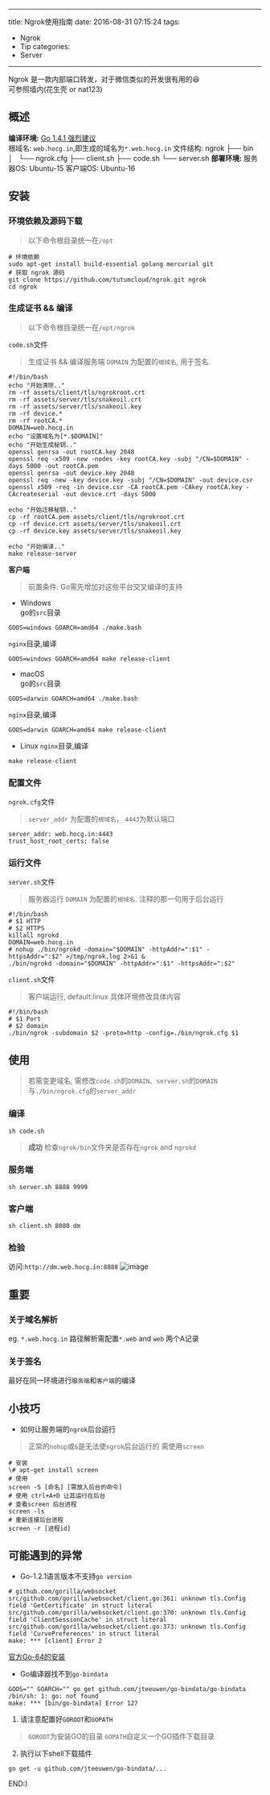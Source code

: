 ------
title: Ngrok使用指南
date: 2016-08-31 07:15:24
tags:
  - Ngrok
  - Tip
categories:
  - Server
------
Ngrok 是一款内部端口转发，对于微信类似的开发很有用的😆  
可参照墙内(花生壳 or nat123)
<!--more-->
## 概述
**编译环境:**
[Go 1.4.1 强烈建议](https://storage.googleapis.com/golang/go1.4.1.linux-amd64.tar.gz)  
根域名: `web.hocg.in`,即生成的域名为`*.web.hocg.in`
文件结构:
ngrok
  ├── bin
  │   └── ngrok.cfg
  ├── client.sh
  ├── code.sh
  └── server.sh
**部署环境:**
服务器OS: Ubuntu-15
客户端OS: Ubuntu-16


## 安装
### 环境依赖及源码下载
> 以下命令根目录统一在`/opt`

```shell
# 环境依赖
sudo apt-get install build-essential golang mercurial git
# 获取 ngrok 源码
git clone https://github.com/tutumcloud/ngrok.git ngrok
cd ngrok
```
### 生成证书 && 编译
> 以下命令根目录统一在`/opt/ngrok`

`code.sh`文件
> 生成证书 && 编译服务端
> `DOMAIN` 为配置的`根域名`, 用于签名.

```shell
#!/bin/bash
echo "开始清除.."
rm -rf assets/client/tls/ngrokroot.crt
rm -rf assets/server/tls/snakeoil.crt
rm -rf assets/server/tls/snakeoil.key
rm -rf device.*
rm -rf rootCA.*
DOMAIN=web.hocg.in
echo "设置域名为[*.$DOMAIN]"
echo "开始生成秘钥.."
openssl genrsa -out rootCA.key 2048
openssl req -x509 -new -nodes -key rootCA.key -subj "/CN=$DOMAIN" -days 5000 -out rootCA.pem
openssl genrsa -out device.key 2048
openssl req -new -key device.key -subj "/CN=$DOMAIN" -out device.csr
openssl x509 -req -in device.csr -CA rootCA.pem -CAkey rootCA.key -CAcreateserial -out device.crt -days 5000

echo "开始迁移秘钥.."
cp -rf rootCA.pem assets/client/tls/ngrokroot.crt
cp -rf device.crt assets/server/tls/snakeoil.crt
cp -rf device.key assets/server/tls/snakeoil.key

echo "开始编译.."
make release-server
```
**客户端**
> 前置条件: Go需先增加对这些平台交叉编译的支持

- Windows  
go的`src`目录  
```shell
GOOS=windows GOARCH=amd64 ./make.bash
```
`nginx`目录,编译
```shell
GOOS=windows GOARCH=amd64 make release-client
```

- macOS  
go的`src`目录  
```shell
GOOS=darwin GOARCH=amd64 ./make.bash
```
`nginx`目录,编译
```shell
GOOS=darwin GOARCH=amd64 make release-client
```

- Linux
`nginx`目录,编译
```shell
make release-client
```


### 配置文件
`ngrok.cfg`文件
> `server_addr` 为配置的`根域名`， `4443`为默认端口

```shell
server_addr: web.hocg.in:4443
trust_host_root_certs: false
```
### 运行文件
`server.sh`文件
> 服务器运行
> `DOMAIN` 为配置的`根域名`.
> 注释的那一句用于后台运行

```shell
#!/bin/bash
# $1 HTTP
# $2 HTTPS
killall ngrokd
DOMAIN=web.hocg.in
# nohup ./bin/ngrokd -domain="$DOMAIN" -httpAddr=":$1" -httpsAddr=":$2" >/tmp/ngrok.log 2>&1 &
./bin/ngrokd -domain="$DOMAIN" -httpAddr=":$1" -httpsAddr=":$2"
```
`client.sh`文件
> 客户端运行, default:linux
> 具体环境修改具体内容

```shell
#!/bin/bash
# $1 Port
# $2 domain
./bin/ngrok -subdomain $2 -proto=http -config=./bin/ngrok.cfg $1
```
## 使用
> 若需变更域名, 需修改`code.sh`的`DOMAIN`、`server.sh`的`DOMAIN`与`./bin/ngrok.cfg`的`server_addr`
### 编译
```shell
sh code.sh
```
> **成功** 检查`ngrok/bin`文件夹是否存在`ngrok` and `ngrokd`

### 服务端
```shell
sh server.sh 8888 9999
```
### 客户端
```shell
sh client.sh 8080 dm
```
### 检验
访问:`http://dm.web.hocg.in:8888`
![image](https://hocg.in/i/Ngrok使用指南.png)
## 重要
### 关于域名解析
eg. `*.web.hocg.in`
路径解析需配置`*.web` and `web` 两个A记录
### 关于签名
最好在同一环境进行`服务端`和`客户端`的编译


## 小技巧
- 如何让服务端的`ngrok`后台运行
> 正常的`nohup`或`&`是无法使`ngrok`后台运行的
> 需使用`screen`
```shell
# 安装
\# apt-get install screen
# 使用
screen -S [命名] [需放入后台的命令]
# 使用 ctrl+A+D 让其运行在后台
# 查看screen 后台进程
screen -ls
# 重新连接后台进程
screen -r [进程id]

```


## 可能遇到的异常
- Go-1.2.1语言版本不支持`go version`
```shell
# github.com/gorilla/websocket
src/github.com/gorilla/websocket/client.go:361: unknown tls.Config field 'GetCertificate' in struct literal
src/github.com/gorilla/websocket/client.go:370: unknown tls.Config field 'ClientSessionCache' in struct literal
src/github.com/gorilla/websocket/client.go:373: unknown tls.Config field 'CurvePreferences' in struct literal
make: *** [client] Error 2
```
[官方Go-64的安装](https://golang.org/doc/install?download=go1.7.linux-amd64.tar.gz)

- Go编译器找不到`go-bindata`
```shell
GOOS="" GOARCH="" go get github.com/jteeuwen/go-bindata/go-bindata
/bin/sh: 1: go: not found
make: *** [bin/go-bindata] Error 127
```
1. 请注意配置好`GOROOT`和`GOPATH`
> `GOROOT`为安装GO的目录
> `GOPATH`自定义一个GO插件下载目录

2. 执行以下shell下载插件
```shell
go get -u github.com/jteeuwen/go-bindata/...
```
END:)
